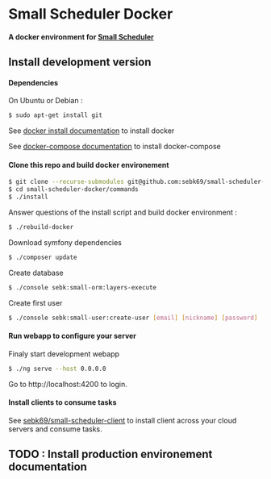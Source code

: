 # Small Scheduler Docker
#### A docker environment for [Small Scheduler](https://github.com/sebk69/small-scheduler)

## Install development version

#### Dependencies

On Ubuntu or Debian :
``` bash
$ sudo apt-get install git
```

See [docker install documentation](https://docs.docker.com/install/linux/docker-ce/ubuntu) to install docker

See [docker-compose documentation](https://docs.docker.com/compose/install) to install docker-compose

#### Clone this repo and build docker environement

``` bash
$ git clone --recurse-submodules git@github.com:sebk69/small-scheduler-docker.git
$ cd small-scheduler-docker/commands
$ ./install
```

Answer questions of the install script and build docker environment :
``` bash
$ ./rebuild-docker
```

Download symfony dependencies
``` bash
$ ./composer update
```

Create database
``` bash
$ ./console sebk:small-orm:layers-execute
```

Create first user
``` bash
$ ./console sebk:small-user:create-user [email] [nickname] [password]
```

#### Run webapp to configure your server

Finaly start development webapp
``` bash
$ ./ng serve --host 0.0.0.0
```

Go to http://localhost:4200 to login.

#### Install clients to consume tasks

See [sebk69/small-scheduler-client](https://github.com/sebk69/small-scheduler-client) to install client across your cloud servers and consume tasks.

## TODO : Install production environement documentation